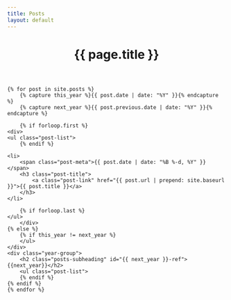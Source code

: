 ```yaml
---
title: Posts
layout: default
---
```


<div class="contain">
    <header class="page-header">
        <h1 class="page-title">{{ page.title }}</h1>
    </header>
    
	{% for post in site.posts %}
		{% capture this_year %}{{ post.date | date: "%Y" }}{% endcapture %}
		{% capture next_year %}{{ post.previous.date | date: "%Y" }}{% endcapture %}

		{% if forloop.first %}
	<div>
	<ul class="post-list">
		{% endif %}

	<li>
		<span class="post-meta">{{ post.date | date: "%B %-d, %Y" }}</span>
		<h3 class="post-title">
			<a class="post-link" href="{{ post.url | prepend: site.baseurl }}">{{ post.title }}</a>
		</h3>
	</li>

		{% if forloop.last %}
	</ul>
		</div>
	{% else %}
		{% if this_year != next_year %}
		</ul>
	</div>
	<div class="year-group">
		<h2 class="posts-subheading" id="{{ next_year }}-ref">{{next_year}}</h2>
		<ul class="post-list">
		{% endif %}
	{% endif %}
	{% endfor %}
</div>